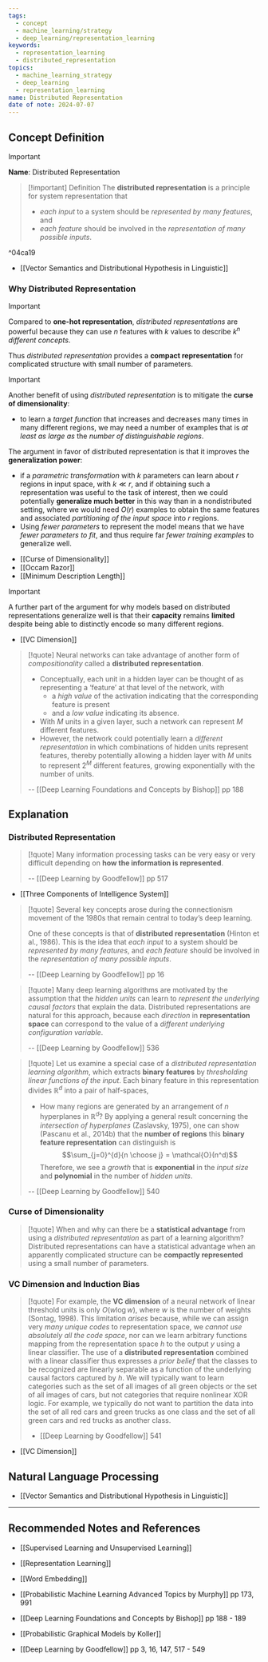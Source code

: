 ```yaml
---
tags:
  - concept
  - machine_learning/strategy
  - deep_learning/representation_learning
keywords:
  - representation_learning
  - distributed_representation
topics:
  - machine_learning_strategy
  - deep_learning
  - representation_learning
name: Distributed Representation
date of note: 2024-07-07
---
```


## Concept Definition

>[!important]
>**Name**: Distributed Representation


>[!important] Definition
>The **distributed representation** is a principle for system representation that 
>- *each input* to a system should be *represented by many features*, and 
>- *each feature* should be involved in the *representation of many possible inputs*. 

^04ca19


- [[Vector Semantics and Distributional Hypothesis in Linguistic]]

### Why Distributed Representation

>[!important]
>Compared to **one-hot representation**, *distributed representations* are powerful because they can use $n$ features with $k$ values to describe $k^n$ *different concepts*.
>
>Thus *distributed representation* provides a **compact representation** for complicated structure with small number of parameters.


>[!important]
>Another benefit of using *distributed representation* is to mitigate the **curse of dimensionality**:
>-  to learn a *target function* that increases and decreases many times in many different regions, we may need a number of examples that is *at least as large as* the *number of distinguishable regions*.
>  
>  
>The argument in favor of distributed representation is that it improves the **generalization power**:
>- if a *parametric transformation* with $k$ parameters can learn about $r$ regions in input space, with $k \ll r$, and if obtaining such a representation was useful to the task of interest, then we could potentially **generalize much better** in this way than in a nondistributed setting, where we would need $O(r)$ examples to obtain the same features and associated *partitioning of the input space* into $r$ regions. 
>- Using *fewer parameters* to represent the model means that we have *fewer parameters to fit*, and thus require far *fewer training examples* to generalize well.   

- [[Curse of Dimensionality]]
- [[Occam Razor]]
- [[Minimum Description Length]]

>[!important]
>A further part of the argument for why models based on distributed representations generalize well is that their **capacity** remains **limited** despite being able to distinctly encode so many different regions.

- [[VC Dimension]]

>[!quote]
>Neural networks can take advantage of another form of *compositionality* called a **distributed representation**. 
>- Conceptually, each unit in a hidden layer can be thought of as representing a ‘feature’ at that level of the network, with 
>	- a *high value* of the activation indicating that the corresponding feature is present 
>	- and a *low value* indicating its absence. 
>- With $M$ units in a given layer, such a network can represent $M$ different features. 
>- However, the network could potentially learn a *different representation* in which combinations of hidden units represent features, thereby potentially allowing a hidden layer with $M$ units to represent $2^M$ different features, growing exponentially with the number of units. 
>
>-- [[Deep Learning Foundations and Concepts by Bishop]] pp 188

## Explanation

### Distributed Representation

>[!quote]
>Many information processing tasks can be very easy or very difficult depending on **how the information is represented**.
>
>-- [[Deep Learning by Goodfellow]] pp 517

- [[Three Components of Intelligence System]]

>[!quote]
>Several key concepts arose during the connectionism movement of the 1980s that remain central to today’s deep learning.  
>
>One of these concepts is that of **distributed representation** (Hinton et al., 1986). This is the idea that *each input* to a system should be *represented by many features*, and *each feature* should be involved in the *representation of many possible inputs*. 
>
>-- [[Deep Learning by Goodfellow]] pp 16


>[!quote]
>Many deep learning algorithms are motivated by the assumption that the *hidden units* can learn to *represent the underlying causal factors* that explain the data. Distributed representations are natural for this approach, because each *direction* in **representation space** can correspond to the value of a *different underlying configuration variable*.
>
>-- [[Deep Learning by Goodfellow]] 536


>[!quote]
>Let us examine a special case of a *distributed representation learning algorithm*, which extracts **binary features** by *thresholding linear functions of the input*. Each binary feature in this representation divides $\mathbb{R}^d$ into a pair of half-spaces,
>
>- How many regions are generated by an arrangement of $n$ hyperplanes in $\mathbb{R}^d$? By applying a general result concerning the *intersection of hyperplanes* (Zaslavsky, 1975), one can show (Pascanu et al., 2014b) that the **number of regions** this **binary feature representation** can distinguish is $$\sum_{j=0}^{d}{n \choose j} = \mathcal{O}(n^d)$$ Therefore, we see a *growth* that is **exponential** in the *input size* and **polynomial** in the number of *hidden units*.
>  
>  
>-- [[Deep Learning by Goodfellow]] 540  


### Curse of Dimensionality

>[!quote]
>When and why can there be a **statistical advantage** from using a *distributed representation* as part of a learning algorithm? Distributed representations can have a statistical advantage when an apparently complicated structure can be **compactly represented** using a small number of parameters.


### VC Dimension and Induction Bias


>[!quote]
>For example, the **VC dimension** of a neural network of linear threshold units is only $O(w \log w)$, where $w$ is the number of weights (Sontag, 1998). This limitation *arises* because, while we can assign very *many unique codes* to representation space, we *cannot use absolutely all the code space*, nor can we learn arbitrary functions mapping from the representation space $h$ to the output $y$ using a linear classifier. The use of a **distributed representation** combined with a linear classifier thus expresses a *prior belief* that the classes to be recognized are linearly separable as a function of the underlying causal factors captured by $h$. We will typically want to learn categories such as the set of all images of all green objects or the set of all images of cars, but not categories that require nonlinear XOR logic. For example, we typically do not want to partition  the data into the set of all red cars and green trucks as one class and the set of all green cars and red trucks as another class.
>
>- [[Deep Learning by Goodfellow]] 541

- [[VC Dimension]]


## Natural Language Processing

- [[Vector Semantics and Distributional Hypothesis in Linguistic]]



-----------
##  Recommended Notes and References

- [[Supervised Learning and Unsupervised Learning]]
- [[Representation Learning]]
- [[Word Embedding]]


- [[Probabilistic Machine Learning Advanced Topics by Murphy]] pp 173, 991
- [[Deep Learning Foundations and Concepts by Bishop]] pp 188 - 189
- [[Probabilistic Graphical Models by Koller]]
- [[Deep Learning by Goodfellow]] pp 3, 16, 147, 517 - 549